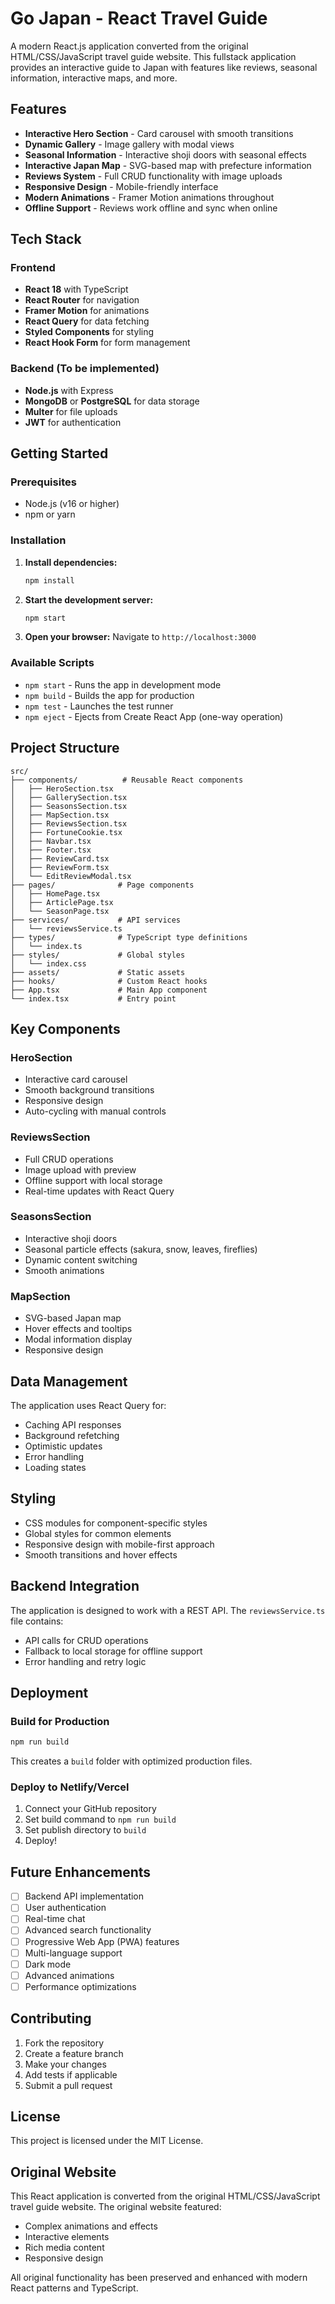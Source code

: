 # Go Japan - React Travel Guide

A modern React.js application converted from the original HTML/CSS/JavaScript travel guide website. This fullstack application provides an interactive guide to Japan with features like reviews, seasonal information, interactive maps, and more.

## Features

- **Interactive Hero Section** - Card carousel with smooth transitions
- **Dynamic Gallery** - Image gallery with modal views
- **Seasonal Information** - Interactive shoji doors with seasonal effects
- **Interactive Japan Map** - SVG-based map with prefecture information
- **Reviews System** - Full CRUD functionality with image uploads
- **Responsive Design** - Mobile-friendly interface
- **Modern Animations** - Framer Motion animations throughout
- **Offline Support** - Reviews work offline and sync when online

## Tech Stack

### Frontend
- **React 18** with TypeScript
- **React Router** for navigation
- **Framer Motion** for animations
- **React Query** for data fetching
- **Styled Components** for styling
- **React Hook Form** for form management

### Backend (To be implemented)
- **Node.js** with Express
- **MongoDB** or **PostgreSQL** for data storage
- **Multer** for file uploads
- **JWT** for authentication

## Getting Started

### Prerequisites
- Node.js (v16 or higher)
- npm or yarn

### Installation

1. **Install dependencies:**
   ```bash
   npm install
   ```

2. **Start the development server:**
   ```bash
   npm start
   ```

3. **Open your browser:**
   Navigate to `http://localhost:3000`

### Available Scripts

- `npm start` - Runs the app in development mode
- `npm build` - Builds the app for production
- `npm test` - Launches the test runner
- `npm eject` - Ejects from Create React App (one-way operation)

## Project Structure

```
src/
├── components/          # Reusable React components
│   ├── HeroSection.tsx
│   ├── GallerySection.tsx
│   ├── SeasonsSection.tsx
│   ├── MapSection.tsx
│   ├── ReviewsSection.tsx
│   ├── FortuneCookie.tsx
│   ├── Navbar.tsx
│   ├── Footer.tsx
│   ├── ReviewCard.tsx
│   ├── ReviewForm.tsx
│   └── EditReviewModal.tsx
├── pages/              # Page components
│   ├── HomePage.tsx
│   ├── ArticlePage.tsx
│   └── SeasonPage.tsx
├── services/           # API services
│   └── reviewsService.ts
├── types/              # TypeScript type definitions
│   └── index.ts
├── styles/             # Global styles
│   └── index.css
├── assets/             # Static assets
├── hooks/              # Custom React hooks
├── App.tsx             # Main App component
└── index.tsx           # Entry point
```

## Key Components

### HeroSection
- Interactive card carousel
- Smooth background transitions
- Responsive design
- Auto-cycling with manual controls

### ReviewsSection
- Full CRUD operations
- Image upload with preview
- Offline support with local storage
- Real-time updates with React Query

### SeasonsSection
- Interactive shoji doors
- Seasonal particle effects (sakura, snow, leaves, fireflies)
- Dynamic content switching
- Smooth animations

### MapSection
- SVG-based Japan map
- Hover effects and tooltips
- Modal information display
- Responsive design

## Data Management

The application uses React Query for:
- Caching API responses
- Background refetching
- Optimistic updates
- Error handling
- Loading states

## Styling

- CSS modules for component-specific styles
- Global styles for common elements
- Responsive design with mobile-first approach
- Smooth transitions and hover effects

## Backend Integration

The application is designed to work with a REST API. The `reviewsService.ts` file contains:
- API calls for CRUD operations
- Fallback to local storage for offline support
- Error handling and retry logic

## Deployment

### Build for Production
```bash
npm run build
```

This creates a `build` folder with optimized production files.

### Deploy to Netlify/Vercel
1. Connect your GitHub repository
2. Set build command to `npm run build`
3. Set publish directory to `build`
4. Deploy!

## Future Enhancements

- [ ] Backend API implementation
- [ ] User authentication
- [ ] Real-time chat
- [ ] Advanced search functionality
- [ ] Progressive Web App (PWA) features
- [ ] Multi-language support
- [ ] Dark mode
- [ ] Advanced animations
- [ ] Performance optimizations

## Contributing

1. Fork the repository
2. Create a feature branch
3. Make your changes
4. Add tests if applicable
5. Submit a pull request

## License

This project is licensed under the MIT License.

## Original Website

This React application is converted from the original HTML/CSS/JavaScript travel guide website. The original website featured:
- Complex animations and effects
- Interactive elements
- Rich media content
- Responsive design

All original functionality has been preserved and enhanced with modern React patterns and TypeScript.
